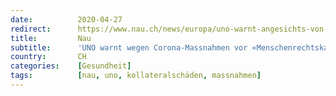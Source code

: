 ```yaml
---
date:          2020-04-27
redirect:      https://www.nau.ch/news/europa/uno-warnt-angesichts-von-corona-massnahmen-vor-menschenrechtskatastrophe-65699148
title:         Nau
subtitle:      'UNO warnt wegen Corona-Massnahmen vor «Menschenrechtskatastrophe»'
country:       CH
categories:    [Gesundheit]
tags:          [nau, uno, kollateralschäden, massnahmen]
---
```

